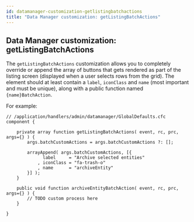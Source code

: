```yaml
---
id: datamanager-customization-getlistingbatchactions
title: "Data Manager customization: getListingBatchActions"
---
```


## Data Manager customization: getListingBatchActions

The `getListingBatchActions` customization allows you to completely override or append the array of buttons that gets rendered as part of the listing screen (displayed when a user selects rows from the grid). The element should at least contain a `label`, `iconClass` and `name` (most important and must be unique), along with a public function named `{name}BatchAction`.


For example:


```luceescript
// /application/handlers/admin/datamanager/GlobalDefaults.cfc
component {

    private array function getListingBatchActions( event, rc, prc, args={} ) {
        args.batchCustomActions = args.batchCustomActions ?: [];

        arrayAppend( args.batchCustomActions, [{
              label     = "Archive selected entities"
            , iconClass = "fa-trash-o"
            , name      = "archiveEntity"
        }] );
    }

    public void function archiveEntityBatchAction( event, rc, prc, args={} ) {
        // TODO custom process here
    }

}
```
